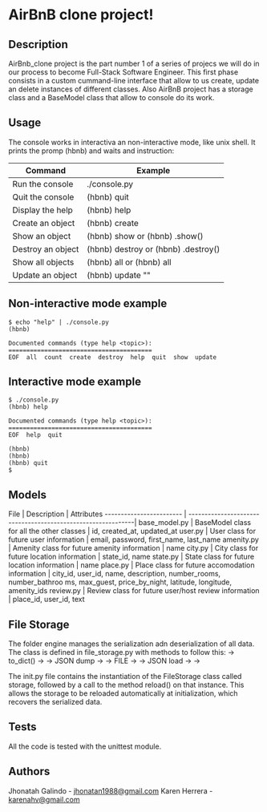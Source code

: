 # AirBnB clone project!

## Description

AirBnb_clone project is the part number 1 of a series of projecs we will do in our process to become Full-Stack Software Engineer. This first phase consists in a custom cummand-line interface that allow to us create, update an delete instances of different classes. Also AirBnB project has a storage class and a BaseModel class that allow to console do its work.

## Usage
The console works in interactiva an non-interactive mode, like unix shell. It prints the promp (hbnb) and waits and instruction:

Command                  | Example
--------                 | -------------
Run the console          | ./console.py
Quit the console         | (hbnb) quit
Display the help         | (hbnb) help <command>
Create an object         | (hbnb) create <class>
Show an object           | (hbnb) show <class> <id> or (hbnb) <class>.show(<id>)
Destroy an object        | (hbnb) destroy <class> <id> or (hbnb) <class>.destroy(<id>)
Show all objects         | (hbnb) all or (hbnb) all <class>
Update an object         | (hbnb) update <class> <id> <attribute name> "<attribute value>"

## Non-interactive mode example

```
$ echo "help" | ./console.py
(hbnb)

Documented commands (type help <topic>):
========================================
EOF  all  count  create  destroy  help  quit  show  update
```

## Interactive mode example
```
$ ./console.py
(hbnb) help

Documented commands (type help <topic>):
========================================
EOF  help  quit

(hbnb) 
(hbnb) 
(hbnb) quit
$
```
## Models

File                     | Description                                                  | Attributes
------------------------ | -------------------------------------------------------------|
base_model.py            | BaseModel class for all the other classes                    | id, created_at, updated_at
user.py                  | User class for future user information                       | email, password, first_name, last_name
amenity.py               | Amenity class for future amenity information                 | name
city.py                  | City class for future location information                   | state_id, name
state.py                 | State class for future location information                  | name
place.py                 | Place class for future accomodation information              | city_id, user_id, name, description, number_rooms, number_bathroo                                                                                          ms, max_guest, price_by_night, latitude, longitude, amenity_ids
review.py                | Review class for future user/host review information         | place_id, user_id, text


## File Storage

The folder engine manages the serialization adn deserialization of all data.
The class is defined in file_storage.py with methods to follow this:<object> -> to_dict() -> <dictionary> -> JSON dump -> <json string> -> FILE -> <json string> -> JSON load -> <dictionary> -> <object>

The init.py file contains the instantiation of the FileStorage class called storage, followed by a call to the method reload() on that instance. This allows the storage to be reloaded automatically at initialization, which recovers the serialized data.

## Tests

All the code is tested with the unittest module. 

## Authors

Jhonatah Galindo - jhonatan1988@gmail.com
Karen Herrera - karenahv@gmail.com